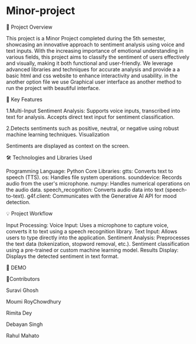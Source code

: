 # Minor-project

🎯 Project Overview

This project is a Minor Project completed during the 5th semester, showcasing an innovative approach to sentiment analysis using voice and text inputs. With the increasing importance of emotional understanding in various fields, this project aims to classify the sentiment of users effectively and visually, making it both functional and user-friendly.
We leverage advanced libraries and techniques for accurate analysis and provide a a basic html and css website to enhance interactivity and usability. in the another option  file we use Graphical user interface as another method to run the project with beautiful interface.

🚀 Key Features

1.Multi-Input Sentiment Analysis:
Supports voice inputs, transcribed into text for analysis.
Accepts direct text input for sentiment classification.

2.Detects sentiments such as positive, neutral, or negative using robust machine learning techniques.
Visualization

Sentiments are displayed as context on the screen.

🛠️ Technologies and Libraries Used

Programming Language: Python
Core Libraries:
gtts: Converts text to speech (TTS).
os: Handles file system operations.
sounddevice: Records audio from the user's microphone.
numpy: Handles numerical operations on the audio data.
speech_recognition: Converts audio data into text (speech-to-text).
g4f.client: Communicates with the Generative AI API for mood detection.

💡 Project Workflow

Input Processing:
Voice Input: Uses a microphone to capture voice, converts it to text using a speech recognition library.
Text Input: Allows users to type directly into the application.
Sentiment Analysis:
Preprocesses the text data (tokenization, stopword removal, etc.).
Sentiment classification using a pre-trained or custom machine learning model.
Results Display:
Displays the detected sentiment in text format.

📸 DEMO



🤝Contributors

Suravi Ghosh

Moumi RoyChowdhury

Rimita Dey

Debayan Singh

Rahul Mahato
